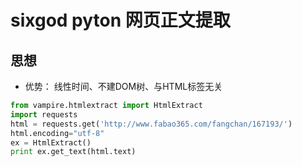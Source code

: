 sixgod pyton 网页正文提取
=====================================

思想
-------------------------
*  优势： 线性时间、不建DOM树、与HTML标签无关


```python
from vampire.htmlextract import HtmlExtract
import requests
html = requests.get('http://www.fabao365.com/fangchan/167193/')
html.encoding="utf-8"
ex = HtmlExtract()
print ex.get_text(html.text)
```
